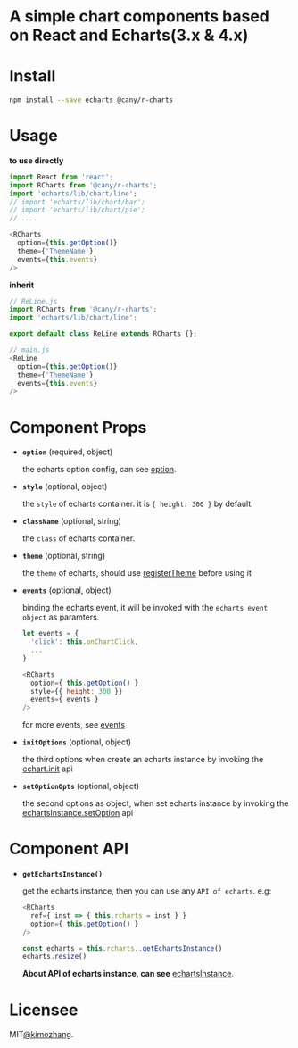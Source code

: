 # A simple chart components based on React and Echarts(3.x & 4.x)

# Install

```sh
npm install --save echarts @cany/r-charts
```


# Usage

**to use directly**

```js
import React from 'react';
import RCharts from '@cany/r-charts';
import 'echarts/lib/chart/line';
// import 'echarts/lib/chart/bar';
// import 'echarts/lib/chart/pie';
// ....

<RCharts
  option={this.getOption()}
  theme={'ThemeName'}
  events={this.events}
/>
```

**inherit**

```js
// ReLine.js
import RCharts from '@cany/r-charts';
import 'echarts/lib/chart/line';

export default class ReLine extends RCharts {};

// main.js
<ReLine
  option={this.getOption()}
  theme={'ThemeName'}
  events={this.events}
/>
```


# Component Props

- **`option`** (required, object)

  the echarts option config, can see [option](http://echarts.baidu.com/option.html#title).

- **`style`** (optional, object)

  the `style` of echarts container. it is `{ height: 300 }` by default.

- **`className`** (optional, string)

  the `class` of echarts container.

- **`theme`** (optional, string)

  the `theme` of echarts, should use [registerTheme](https://www.echartsjs.com/zh/api.html#echarts.registerTheme) before using it

- **`events`** (optional, object)

  binding the echarts event, it will be invoked with the `echarts event object` as paramters.

  ```js
  let events = {
    'click': this.onChartClick,
    ...
  }

  <RCharts
    option={ this.getOption() }
    style={{ height: 300 }}
    events={ events } 
  />
  ```

  for more events, see [events](http://echarts.baidu.com/api.html#events)

- **`initOptions`** (optional, object)

  the third options when create an echarts instance by invoking the [echart.init](https://www.echartsjs.com/zh/api.html#echarts.init) api

- **`setOptionOpts`** (optional, object)

  the second options as object, when set echarts instance by invoking the [echartsInstance.setOption](https://www.echartsjs.com/zh/api.html#echartsInstance.setOption) api



# Component API

- **`getEchartsInstance()`** 

   get the echarts instance, then you can use any `API of echarts`. e.g:

  ```js
  <RCharts 
    ref={ inst => { this.rcharts = inst } }
    option={ this.getOption() } 
  />

  const echarts = this.rcharts..getEchartsInstance()
  echarts.resize()
  ```

  **About API of echarts instance, can see** [echartsInstance](http://echarts.baidu.com/api.html#echartsInstance).



# Licensee

MIT[@kimozhang](https://github.com/kimozhang).



